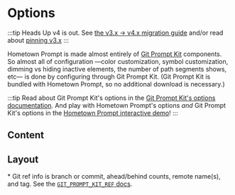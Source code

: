 # Options

:::tip Heads Up
v4 is out. See [the v3.x -> v4.x migration guide](https://v4.hometown-prompt.olets.dev/migrating-between-versions.html#migrating-from-v3) and/or read about [pinning v3.x](./installation.md)
:::

<!-- DUPE demo.md, options.md -->

Hometown Prompt is made almost entirely of [Git Prompt Kit](https://git-prompt-kit.olets.dev) components. So almost all of configuration —color customization, symbol customization, dimming vs hiding inactive elements, the number of path segments shows, etc— is done by configuring through Git Prompt Kit. (Git Prompt Kit is bundled with Hometown Prompt, so no additional download is necessary.)

:::tip
Read about Git Prompt Kit's options in the [Git Prompt Kit's options documentation](https://git-prompt-kit.olets.dev/options.html). And play with Hometown Prompt's options _and_ Git Prompt Kit's options in the [Hometown Prompt interactive demo](./demo.md)!
:::

## Content

<OptionsComponent group="Hometown Prompt content"/>

## Layout

<OptionsComponent group="Hometown Prompt layout"/>

\* Git ref info is branch or commit, ahead/behind counts, remote name(s), and tag. See the [`GIT_PROMPT_KIT_REF` docs](https://git-prompt-kit.olets.dev/components.html).
